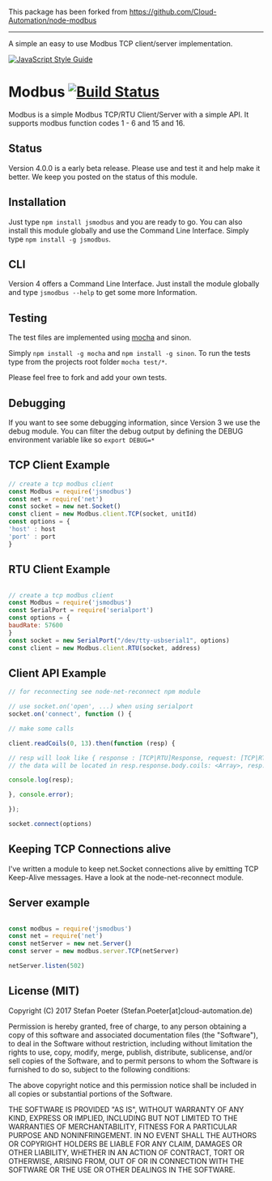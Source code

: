 This package has been forked from https://github.com/Cloud-Automation/node-modbus

------------

A simple an easy to use Modbus TCP client/server implementation.

[![JavaScript Style Guide](https://cdn.rawgit.com/feross/standard/master/badge.svg)](https://github.com/feross/standard)

Modbus [![Build Status](https://travis-ci.org/Cloud-Automation/node-modbus.png)](https://travis-ci.org/Cloud-Automation/node-modbus)
========

Modbus is a simple Modbus TCP/RTU Client/Server with a simple API. It supports modbus function codes 1 - 6 and 15 and 16.

Status
------

Version 4.0.0 is a early beta release. Please use and test it and help make it better. We keep you posted on the status of this module.

Installation
------------

Just type `npm install jsmodbus` and you are ready to go. You can also install this module globally and use the Command Line Interface. Simply type `npm install -g jsmodbus`.

CLI
---

Version 4 offers a Command Line Interface. Just install the module globally and type `jsmodbus --help` to get some more Information.

Testing
-------

The test files are implemented using [mocha](https://github.com/visionmedia/mocha) and sinon.

Simply `npm install -g mocha` and `npm install -g sinon`. To run the tests type from the projects root folder `mocha test/*`.

Please feel free to fork and add your own tests.

Debugging
---------
If you want to see some debugging information, since Version 3 we use the debug module. You can filter the debug output by defining the DEBUG environment variable like so `export DEBUG=*`

TCP Client Example
--------------
```javascript
// create a tcp modbus client
const Modbus = require('jsmodbus')
const net = require('net')
const socket = new net.Socket()
const client = new Modbus.client.TCP(socket, unitId)
const options = {
'host' : host
'port' : port
}

```

RTU Client Example
---------------------
```javascript

// create a tcp modbus client
const Modbus = require('jsmodbus')
const SerialPort = require('serialport')
const options = {
baudRate: 57600
}
const socket = new SerialPort("/dev/tty-usbserial1", options)
const client = new Modbus.client.RTU(socket, address)
```

Client API Example
------------------
```javascript
// for reconnecting see node-net-reconnect npm module

// use socket.on('open', ...) when using serialport
socket.on('connect', function () {

// make some calls

client.readCoils(0, 13).then(function (resp) {

// resp will look like { response : [TCP|RTU]Response, request: [TCP|RTU]Request }
// the data will be located in resp.response.body.coils: <Array>, resp.response.body.payload: <Buffer>

console.log(resp);

}, console.error);

});

socket.connect(options)

```

Keeping TCP Connections alive
----------------------------
I've written a module to keep net.Socket connections alive by emitting TCP Keep-Alive messages. Have a look at the node-net-reconnect module.

Server example
--------------
```javascript

const modbus = require('jsmodbus')
const net = require('net')
const netServer = new net.Server()
const server = new modbus.server.TCP(netServer)

netServer.listen(502)

````


## License (MIT)

Copyright (C) 2017 Stefan Poeter (Stefan.Poeter[at]cloud-automation.de)

Permission is hereby granted, free of charge, to any person obtaining a copy of this software and associated documentation files (the "Software"), to deal in the Software without restriction, including without limitation the rights to use, copy, modify, merge, publish, distribute, sublicense, and/or sell copies of the Software, and to permit persons to whom the Software is furnished to do so, subject to the following conditions:

The above copyright notice and this permission notice shall be included in all copies or substantial portions of the Software.

THE SOFTWARE IS PROVIDED "AS IS", WITHOUT WARRANTY OF ANY KIND, EXPRESS OR IMPLIED, INCLUDING BUT NOT LIMITED TO THE WARRANTIES OF MERCHANTABILITY, FITNESS FOR A PARTICULAR PURPOSE AND NONINFRINGEMENT. IN NO EVENT SHALL THE AUTHORS OR COPYRIGHT HOLDERS BE LIABLE FOR ANY CLAIM, DAMAGES OR OTHER LIABILITY, WHETHER IN AN ACTION OF CONTRACT, TORT OR OTHERWISE, ARISING FROM, OUT OF OR IN CONNECTION WITH THE SOFTWARE OR THE USE OR OTHER DEALINGS IN THE SOFTWARE.
